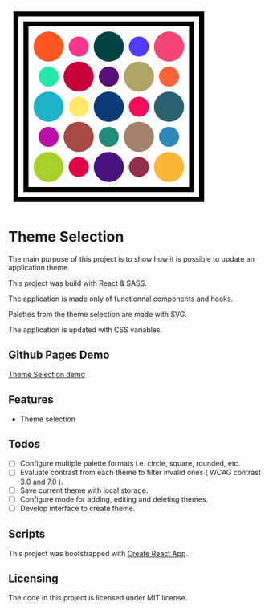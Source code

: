 [logo]: https://github.com/MenSeb/react-theme-selection/blob/master/public/logo.svg "Theme Selection logo"

![alt text][logo]

# Theme Selection

The main purpose of this project is to show how it is possible to update an application theme.

This project was build with React & SASS.

The application is made only of functionnal components and hooks.

Palettes from the theme selection are made with SVG.

The application is updated with CSS variables.

## Github Pages Demo

[Theme Selection demo](https://menseb.github.io/react-theme-selection/)

## Features

- Theme selection

## Todos

- [ ] Configure multiple palette formats i.e. circle, square, rounded, etc.
- [ ] Evaluate contrast from each theme to filter invalid ones ( WCAG contrast 3.0 and 7.0 ).
- [ ] Save current theme with local storage.
- [ ] Configure mode for adding, editing and deleting themes.
- [ ] Develop interface to create theme.

## Scripts

This project was bootstrapped with [Create React App](https://github.com/facebook/create-react-app).

## Licensing

The code in this project is licensed under MIT license.